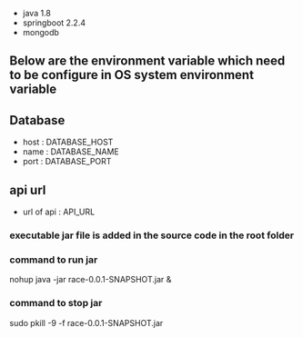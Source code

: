 - java 1.8
- springboot 2.2.4
- mongodb

## Below are the environment variable which need to be configure in OS system environment variable

## Database
- host : DATABASE_HOST
- name : DATABASE_NAME
- port : DATABASE_PORT

## api url 

- url of api : API_URL

### executable jar file is added in the source code in the root folder 

### command to run jar
nohup java -jar race-0.0.1-SNAPSHOT.jar &

### command to stop jar
sudo pkill -9 -f race-0.0.1-SNAPSHOT.jar